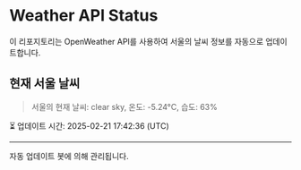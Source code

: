 
# Weather API Status

이 리포지토리는 OpenWeather API를 사용하여 서울의 날씨 정보를 자동으로 업데이트합니다.

## 현재 서울 날씨
> 서울의 현재 날씨: clear sky, 온도: -5.24°C, 습도: 63%

⏳ 업데이트 시간: 2025-02-21 17:42:36 (UTC)

---
자동 업데이트 봇에 의해 관리됩니다.
